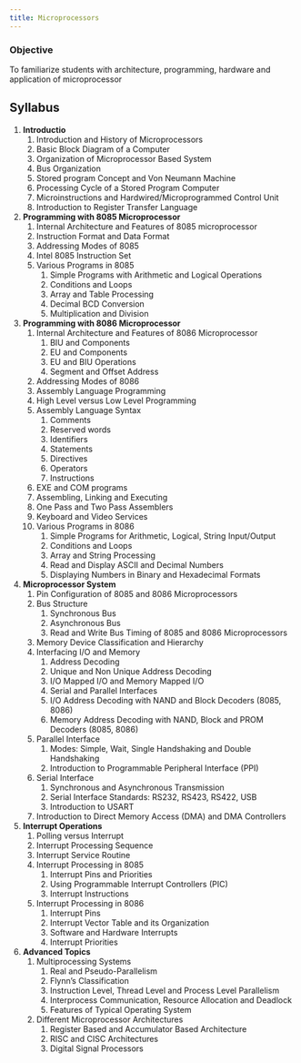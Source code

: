 ```yaml
---
title: Microprocessors
---
```


### Objective
To familiarize students with architecture, programming, hardware and application of microprocessor

## Syllabus
1. **Introductio**
	1. Introduction and History of Microprocessors
	2. Basic Block Diagram of a Computer
	3. Organization of Microprocessor Based System
	4. Bus Organization
	5. Stored program Concept and Von Neumann Machine
	6. Processing Cycle of a Stored Program Computer
	7. Microinstructions and Hardwired/Microprogrammed Control Unit
	8. Introduction to Register Transfer Language
2. **Programming with 8085 Microprocessor**
	1. Internal Architecture and Features of 8085 microprocessor
	2. Instruction Format and Data Format
	3. Addressing Modes of 8085
	4. Intel 8085 Instruction Set
	5. Various Programs in 8085
		1. Simple Programs with Arithmetic and Logical Operations
		2. Conditions and Loops
		3. Array and Table Processing
		4. Decimal BCD Conversion
		5. Multiplication and Division
3. **Programming with 8086 Microprocessor**
	1. Internal Architecture and Features of 8086 Microprocessor
		1. BIU and Components
		2. EU and Components
		3. EU and BIU Operations
		4. Segment and Offset Address
	2. Addressing Modes of 8086
	3. Assembly Language Programming
	4. High Level versus Low Level Programming
	5. Assembly Language Syntax
		1. Comments
		2. Reserved words
		3. Identifiers
		4. Statements
		5. Directives
		6. Operators
		7. Instructions
	6. EXE and COM programs
	7. Assembling, Linking and Executing
	8. One Pass and Two Pass Assemblers
	9. Keyboard and Video Services
	10. Various Programs in 8086
		1. Simple Programs for Arithmetic, Logical, String Input/Output
		2. Conditions and Loops
		3. Array and String Processing
		4. Read and Display ASCII and Decimal Numbers
		5. Displaying Numbers in Binary and Hexadecimal Formats
4. **Microprocessor System**
	1. Pin Configuration of 8085 and 8086 Microprocessors
	2. Bus Structure
		1. Synchronous Bus
		2. Asynchronous Bus
		3. Read and Write Bus Timing of 8085 and 8086 Microprocessors
	3. Memory Device Classification and Hierarchy
	4. Interfacing I/O and Memory
		1. Address Decoding
		2. Unique and Non Unique Address Decoding
		3. I/O Mapped I/O and Memory Mapped I/O
		4. Serial and Parallel Interfaces
		5. I/O Address Decoding with NAND and Block Decoders (8085, 8086)
		6. Memory Address Decoding with NAND, Block and PROM Decoders (8085, 8086)
	5. Parallel Interface
		1. Modes: Simple, Wait, Single Handshaking and Double Handshaking
		2. Introduction to Programmable Peripheral Interface (PPI)
	6. Serial Interface
		1. Synchronous and Asynchronous Transmission
		2. Serial Interface Standards: RS232, RS423, RS422, USB
		3. Introduction to USART
	7. Introduction to Direct Memory Access (DMA) and DMA Controllers
5. **Interrupt Operations**
	1. Polling versus Interrupt
	2. Interrupt Processing Sequence
	3. Interrupt Service Routine
	4. Interrupt Processing in 8085
		1. Interrupt Pins and Priorities
		2. Using Programmable Interrupt Controllers (PIC)
		3. Interrupt Instructions
	5. Interrupt Processing in 8086
		1. Interrupt Pins
		2. Interrupt Vector Table and its Organization
		3. Software and Hardware Interrupts
		4. Interrupt Priorities
6. **Advanced Topics**
	1. Multiprocessing Systems
		1. Real and Pseudo-Parallelism
		2. Flynn’s Classification
		3. Instruction Level, Thread Level and Process Level Parallelism
		4. Interprocess Communication, Resource Allocation and Deadlock
		5. Features of Typical Operating System
	2. Different Microprocessor Architectures
		1. Register Based and Accumulator Based Architecture
		2. RISC and CISC Architectures
		3. Digital Signal Processors
